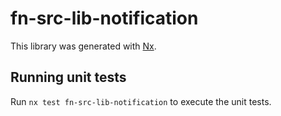 # fn-src-lib-notification

This library was generated with [Nx](https://nx.dev).

## Running unit tests

Run `nx test fn-src-lib-notification` to execute the unit tests.

